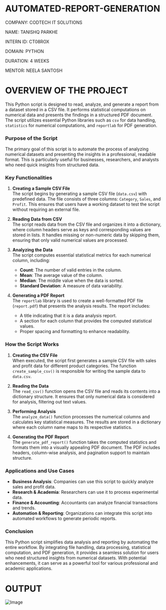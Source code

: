 # AUTOMATED-REPORT-GENERATION

COMPANY: CODTECH IT SOLUTIONS

NAME: TANISHQ PARKHE

INTERN ID: CT08ROX

DOMAIN: PYTHON

DURATION: 4 WEEKS

MENTOR: NEELA SANTOSH

# OVERVIEW OF THE PROJECT

This Python script is designed to read, analyze, and generate a report from a dataset stored in a CSV file. It performs statistical computations on numerical data and presents the findings in a structured PDF document. The script utilizes essential Python libraries such as `csv` for data handling, `statistics` for numerical computations, and `reportlab` for PDF generation.

### **Purpose of the Script**
The primary goal of this script is to automate the process of analyzing numerical datasets and presenting the insights in a professional, readable format. This is particularly useful for businesses, researchers, and analysts who need quick insights from structured data.

### **Key Functionalities**
1. **Creating a Sample CSV File**  
   The script begins by generating a sample CSV file (`data.csv`) with predefined data. The file consists of three columns: `Category`, `Sales`, and `Profit`. This ensures that users have a working dataset to test the script without requiring an external file.

2. **Reading Data from CSV**  
   The script reads data from the CSV file and organizes it into a dictionary, where column headers serve as keys and corresponding values are stored in lists. It handles missing or non-numeric data by skipping them, ensuring that only valid numerical values are processed.

3. **Analyzing the Data**  
   The script computes essential statistical metrics for each numerical column, including:
   - **Count**: The number of valid entries in the column.
   - **Mean**: The average value of the column.
   - **Median**: The middle value when the data is sorted.
   - **Standard Deviation**: A measure of data variability.

4. **Generating a PDF Report**  
   The `reportlab` library is used to create a well-formatted PDF file (`report.pdf`) that presents the analysis results. The report includes:
   - A title indicating that it is a data analysis report.
   - A section for each column that provides the computed statistical values.
   - Proper spacing and formatting to enhance readability.

### **How the Script Works**
1. **Creating the CSV File**  
   When executed, the script first generates a sample CSV file with sales and profit data for different product categories. The function `create_sample_csv()` is responsible for writing the sample data to `data.csv`.

2. **Reading the Data**  
   The `read_csv()` function opens the CSV file and reads its contents into a dictionary structure. It ensures that only numerical data is considered for analysis, filtering out text values.

3. **Performing Analysis**  
   The `analyze_data()` function processes the numerical columns and calculates key statistical measures. The results are stored in a dictionary where each column name maps to its respective statistics.

4. **Generating the PDF Report**  
   The `generate_pdf_report()` function takes the computed statistics and formats them into a visually appealing PDF document. The PDF includes headers, column-wise analysis, and pagination support to maintain structure.

### **Applications and Use Cases**
- **Business Analysis**: Companies can use this script to quickly analyze sales and profit data.
- **Research & Academia**: Researchers can use it to process experimental data.
- **Finance & Accounting**: Accountants can analyze financial transactions and trends.
- **Automation & Reporting**: Organizations can integrate this script into automated workflows to generate periodic reports.

### **Conclusion**
This Python script simplifies data analysis and reporting by automating the entire workflow. By integrating file handling, data processing, statistical computation, and PDF generation, it provides a seamless solution for users who need structured insights from numerical datasets. With potential enhancements, it can serve as a powerful tool for various professional and academic applications.

# OUTPUT

![Image](https://github.com/user-attachments/assets/0911ebf4-222c-46b4-89da-4d311ab08e82)



